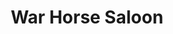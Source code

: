 ---
layout: info
type: Premium
title: War Horse Saloon
section: Bars & Bistros
logo: war_horse
ratings: $$
phone: "26670"
email:
address: Wharf RD, Port Vila
description: On Wharf Road; good for a tex-mex food experience with a unique walt disney props décor.
---